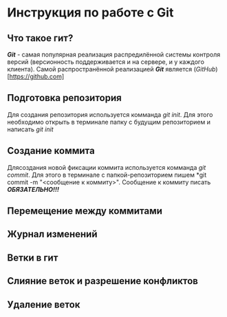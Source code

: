 # Инструкция по работе с Git

## Что такое гит?
***Git*** - самая популярная реализация распредилённой системы контроля версий (версионность поддерживается и на сервере, и у каждого клиента). Самой распространённой реализацией ***Git*** является (*GitHub*)[https://github.com]

## Подготовка репозитория 
Для создания репозитория используется комманда *git init*. Для этого необходимо открыть в терминале папку с будущим репозиторием и написать *git init*

## Создание коммита
Длясоздания новой фиксации коммита используется комманда *git commit*. Для этого в терминале с папкой-репозиторием пишем *git commit -m "<сообщение к коммиту>". Сообщение к коммиту писать ***_ОБЯЗАТЕЛЬНО_!!!*** 
## Перемещение между коммитами

## Журнал изменений

## Ветки в гит

## Слияние веток и разрешение конфликтов

## Удаление веток